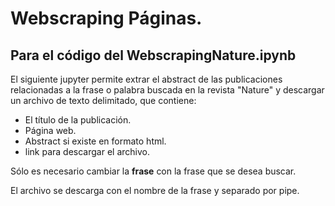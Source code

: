 # Webscraping Páginas.

## Para el código del WebscrapingNature.ipynb
El siguiente jupyter permite extrar el abstract de las publicaciones relacionadas a la frase o palabra buscada en la revista "Nature" y descargar un archivo de texto delimitado, que contiene:
 * El título de la publicación.
 * Página web.
 * Abstract si existe en formato html.
 * link para descargar el archivo.

Sólo es necesario cambiar la **frase** con la frase que se desea buscar.

El archivo se descarga con el nombre de la frase y separado por pipe.

